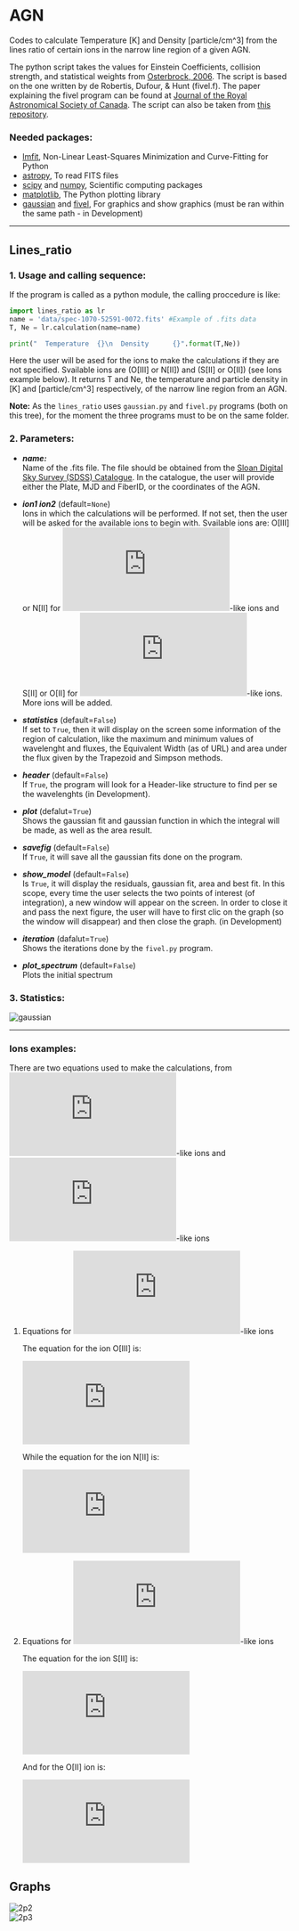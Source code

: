 # AGN
Codes to calculate Temperature [K] and Density [particle/cm^3] from the lines ratio of certain ions in the narrow line region of a given AGN. 

The python script takes the values for Einstein Coefficients, collision strength, and statistical weights from [Osterbrock, 2006](http://adsabs.harvard.edu/abs/2006agna.book.....O).
The script is based on the one written by de Robertis, Dufour, & Hunt (fivel.f). The paper explaining the fivel program can be found at [Journal of the Royal Astronomical Society of Canada](http://adsabs.harvard.edu/abs/1987JRASC..81..195D). The script can also be taken from [this repository](https://github.com/moustakas/impro/blob/master/pro/hiiregions/fivel/fivel.f).
### Needed packages:

  - [lmfit](https://github.com/lmfit/lmfit-py), Non-Linear Least-Squares Minimization and Curve-Fitting for Python 
  - [astropy](https://github.com/astropy/astropy), To read FITS files
  - [scipy](https://github.com/scipy/scipy) and [numpy](https://github.com/numpy/numpy), Scientific computing packages
  - [matplotlib](https://github.com/matplotlib/matplotlib), The Python plotting library  
  - [gaussian](https://github.com/AngelMartinezC/AGN/) and [fivel](https://github.com/AngelMartinezC/AGN/),  For graphics and show graphics (must be ran within the same path - in Development)

---
## Lines_ratio

### 1. Usage and calling sequence:

  If the program is called as a python module, the calling proccedure is like:
  ```python
  import lines_ratio as lr
  name = 'data/spec-1070-52591-0072.fits' #Example of .fits data
  T, Ne = lr.calculation(name=name)
  
  print("  Temperature  {}\n  Density      {}".format(T,Ne))
  ```
  Here the user will be ased for the ions to make the calculations if they are not specified. Svailable ions are (O[III] or N[II]) and (S[II] or O[II]) (see Ions example below).  It returns T and Ne, the temperature and particle density in [K] and [particle/cm^3] respectively, of the narrow line region from an AGN.

  **Note:** As the `lines_ratio` uses `gaussian.py` and `fivel.py` programs (both on this tree), for the moment the three programs must to be on the same folder.

### 2. Parameters:

* ***name:***   
  Name of the .fits file. The file should be obtained from the [Sloan Digital Sky Survey (SDSS) Catalogue](https://dr15.sdss.org/optical/spectrum/search). In the catalogue, the user will provide either the Plate, MJD and FiberID, or the coordinates of the AGN.

* ***ion1 ion2*** (default=`None`)   
  Ions in which the calculations will be performed. If not set, then the user will be asked for the available ions to begin with. Svailable ions are: O[III] or N[II] for ![2p2](https://latex.codecogs.com/gif.latex?2p%5E2)-like ions  and S[II] or O[II] for ![2p3](https://latex.codecogs.com/gif.latex?2p%5E3)-like ions. More ions will be added.

* ***statistics*** (default=`False`)   
  If set to `True`, then it will display on the screen some information of the region of calculation, like the maximum and minimum values of wavelenght and fluxes, the Equivalent Width (as of URL) and area under the flux given by the Trapezoid and Simpson methods.

* ***header*** (default=`False`)   
  If `True`, the program will look for a Header-like structure to find per se the wavelenghts (in Development).

* ***plot*** (defalut=`True`)   
  Shows the gaussian fit and gaussian function in which the integral will be made, as well as the area result.

* ***savefig*** (default=`False`)   
  If `True`, it will save all the gaussian fits done on the program.

* ***show_model*** (default=`False`)   
  Is `True`, it will display the residuals, gaussian fit, area and best fit. In this scope, every time the user selects the two points of interest (of integration), a new window will appear on the screen. In order to close it and pass the next figure, the user will have to first clic on the graph (so the window will disappear) and then close the graph. (in Development)

* ***iteration*** (dafalut=`True`)   
  Shows the iterations done by the `fivel.py` program.

* ***plot_spectrum*** (default=`False`)   
  Plots the initial spectrum
 

### 3. Statistics:

![gaussian](plots/1gaussian.png)
 
---


### Ions examples:

There are two equations used to make the calculations, from ![2p2](https://latex.codecogs.com/gif.latex?2p%5E2)-like ions and ![2p3](https://latex.codecogs.com/gif.latex?2p%5E3)-like ions 

1. Equations for ![2p2](https://latex.codecogs.com/gif.latex?2p%5E2)-like ions

   The equation for the ion O[III] is:  

     ![oiii](https://latex.codecogs.com/gif.latex?%5Cfrac%7Bj_%7BDP%7D%7D%7Bj_%7BSD%7D%7D%3D0.054e%5E%7B32976/T%7D%5Cfrac%7B%5Cleft%5B%20%5Cfrac%7BNe%7D%7BT%5E%7B1/2%7D%7D&plus;2.44%5Ctimes%2010%5E5%5Cleft%28%201&plus;0.1107e%5E%7B-32976/T%7D%20%5Cright%29%20%5Cright%5D%7D%20%7B%5Cfrac%7BNe%7D%7BT%5E%7B1/2%7D%7D%20&plus;1692%7D)

   While the equation for the ion N[II] is:

     ![nii](https://latex.codecogs.com/gif.latex?%5Cfrac%7Bj_%7BDP%7D%7D%7Bj_%7BSD%7D%7D%3D0.013e%5E%7B25000/T%7D%5Cfrac%7B%5Cleft%5B%20%5Cfrac%7BNe%7D%7BT%5E%7B1/2%7D%7D&plus;1.07%5Ctimes%2010%5E5%5Cleft%28%201&plus;0.106e%5E%7B-25000/T%7D%20%5Cright%29%20%5Cright%5D%7D%20%7B%5Cfrac%7BNe%7D%7BT%5E%7B1/2%7D%7D%20&plus;171%7D)

 
2. Equations for ![2p3](https://latex.codecogs.com/gif.latex?2p%5E3)-like ions

   The equation for the ion S[II] is:

     ![sii](https://latex.codecogs.com/gif.latex?%5Cfrac%7Bj_%7B6716%7D%7D%7Bj_%7B6731%7D%7D%3D%5Cfrac%7B3A_%7B6716%7D%7D%7B2A_%7B6731%7D%7D%5Cleft%28%20%5Cfrac%7BN_e%20C&plus;0.26A_%7B6731%7D%7D%7BN_e%20C&plus;0.26A_%7B6716%7D%7D%20%5Cright%29)

   And for the O[II] ion is:

     ![oii](https://latex.codecogs.com/gif.latex?%5Cfrac%7Bj_%7B3726%7D%7D%7Bj_%7B3729%7D%7D%3D%5Cfrac%7B3A_%7B3726%7D%7D%7B2A_%7B3729%7D%7D%5Cleft%28%20%5Cfrac%7BN_e%20C&plus;1.60A_%7B3729%7D%7D%7BN_e%20C&plus;1.60A_%7B3726%7D%7D%20%5Cright%29)


## Graphs

![2p2](plots/2p2.png)  
![2p3](plots/2p3.png)



